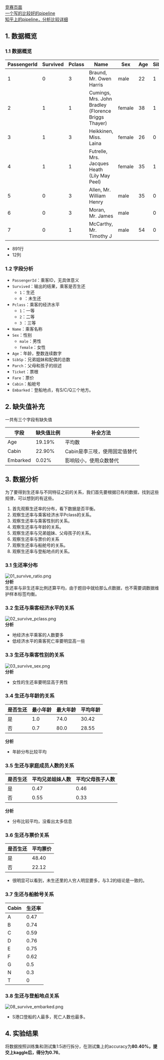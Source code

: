 [竞赛页面](https://www.kaggle.com/c/titanic)<br />[一个写的比较好的pipeline](https://www.kaggle.com/aimack/simple-ml-pipeline-for-titanic)<br />[知乎上的pipeline，分析比较详细](https://zhuanlan.zhihu.com/p/31743196)
<a name="h6zq4"></a>
## 1. 数据概览
<a name="REdBW"></a>
### 1.1 数据概览
| PassengerId | Survived | Pclass | Name | Sex | Age | SibSp | Parch | Ticket | Fare | Cabin | Embarked |
| --- | --- | --- | --- | --- | --- | --- | --- | --- | --- | --- | --- |
| 1 | 0 | 3 | Braund, Mr. Owen Harris | male | 22 | 1 | 0 | A/5 21171 | 7.25 |  | S |
| 2 | 1 | 1 | Cumings, Mrs. John Bradley (Florence Briggs Thayer) | female | 38 | 1 | 0 | PC 17599 | 71.2833 | C85 | C |
| 3 | 1 | 3 | Heikkinen, Miss. Laina | female | 26 | 0 | 0 | STON/O2. 3101282 | 7.925 |  | S |
| 4 | 1 | 1 | Futrelle, Mrs. Jacques Heath (Lily May Peel) | female | 35 | 1 | 0 | 113803 | 53.1 | C123 | S |
| 5 | 0 | 3 | Allen, Mr. William Henry | male | 35 | 0 | 0 | 373450 | 8.05 |  | S |
| 6 | 0 | 3 | Moran, Mr. James | male |  | 0 | 0 | 330877 | 8.4583 |  | Q |
| 7 | 0 | 1 | McCarthy, Mr. Timothy J | male | 54 | 0 | 0 | 17463 | 51.8625 | E46 | S |

- 891行
- 12列
<a name="3D3hL"></a>
### 1.2 字段分析

- `PassengerId`：乘客ID，无具体意义
- `Survived`：输出的结果，乘客是否生还
   - `1`：生还
   - `0 `：未生还
- `Pclass`：乘客的经济水平
   - `1`：一等
   - `2`：二等
   - `3` ：三等
- `Name`：乘客名称
- `Sex`：性别
   - `male`：男性
   - `female`：女性
- `Age`：年龄，整数连续数字
- `SibSp`：兄弟姐妹和配偶的总数
- `Parch`：父母和孩子的综述
- `Ticket`：票根
- `Fare`：票价
- `Cabin`：船舱号
- `Embarked`：登船地点，有S/C/Q三个地方。
<a name="sY30f"></a>
## 2. 缺失值补充
一共有三个字段有缺失值

| 字段 | 缺失值比例 | 补全方法 |
| --- | --- | --- |
| Age | 19.19% | 平均数 |
| Cabin | 22.90% | Cabin是李三吱，使用固定值替代 |
| Embarked | 0.02% | 影响较小，使用众数替代 |

<a name="eAH08"></a>
## 3. 数据分析
为了要得到生还率与不同特征之前的关系，我们首先要根据已有的数据，找到这些规律，可以想到的有这些。

1. 首先观察生还率的分布，看下数据是否平衡。
1. 观察生还率与乘客经济水平Pclass的关系。
1. 观察生还率与乘客性别的关系。
1. 观察生还率与年龄的关系。
1. 观察生还率与兄弟姐妹、父母孩子的关系。
1. 观察生还率与票价的关系
1. 观察生还率与船舱号的关系。
1. 观察生还率与登船地点的关系。
<a name="E47m3"></a>
### 3.1 生还率分布
![01_survive_ratio.png](https://cdn.nlark.com/yuque/0/2021/png/21513897/1627803480487-2b0a5d45-3263-4ce6-b1f3-3170afb22f83.png#height=480&id=h7htt&margin=%5Bobject%20Object%5D&name=01_survive_ratio.png&originHeight=480&originWidth=640&originalType=binary&ratio=1&size=23299&status=done&style=none&width=640)<br />**分析**<br />生还率与非生还率比例还算平均，由于题目中就给那么点数据，也不需要调数据维护样本标签均衡。
<a name="P9kVY"></a>
### 3.2 生还与乘客经济水平的关系
![02_survive_pclass.png](https://cdn.nlark.com/yuque/0/2021/png/21513897/1627803520861-3d05d91a-bb82-4cb1-90ee-dfb2314a414e.png#height=480&id=TgPof&margin=%5Bobject%20Object%5D&name=02_survive_pclass.png&originHeight=480&originWidth=640&originalType=binary&ratio=1&size=19019&status=done&style=none&width=640)<br />**分析**

- 地经济水平乘客的人数要多
- 低经济水平的乘客死亡率要明显高一些
<a name="WmyAH"></a>
### 3.3 生还与乘客性别的关系
![03_survive_sex.png](https://cdn.nlark.com/yuque/0/2021/png/21513897/1627803581701-02c06fa5-6a89-4780-9447-3e4511d57915.png#height=480&id=PBePI&margin=%5Bobject%20Object%5D&name=03_survive_sex.png&originHeight=480&originWidth=640&originalType=binary&ratio=1&size=16166&status=done&style=none&width=640)<br />**分析**

- 女性的生还率要明显高于男性
<a name="kJquq"></a>
### 3.4 生还与年龄的关系
| 是否生还 | 最小年龄 | 最大年龄 | 平均年龄 |
| --- | --- | --- | --- |
| 是 | 1.0 | 74.0 | 30.42 |
| 否 | 0.7 | 80.0 | 28.55 |

**分析**

- 年龄分布比较平均
<a name="Ts2zh"></a>
### 3.5 生还与家庭成员人数的关系
| 是否生还 | 平均兄弟姐妹人数 | 平均父母孩子人数 |
| --- | --- | --- |
| 是 | 0.47 | 0.46 |
| 否 | 0.55 | 0.33 |

**分析**

- 分布比较平均，没看出太多信息
<a name="gzYPh"></a>
### 3.6 生还与票价关系
| 是否生还 | 平均票价 |
| --- | --- |
| 是 | 48.40 |
| 否 | 22.12 |

- 很明显可以看到，未生还里的人穷人明显要多，与3.2的结论是一致的。
<a name="Ou0TF"></a>
### 3.7 生还与船舱号关系
| Cabin | 生还率 |
| --- | --- |
| A | 0.47 |
| B | 0.74 |
| C | 0.59 |
| D | 0.76 |
| E | 0.75 |
| F | 0.62 |
| G | 0.5 |
| N | 0.3 |
| T | 0 |

<a name="lzWA5"></a>
### 3.8 生还与登船地点关系
![08_survive_embarked.png](https://cdn.nlark.com/yuque/0/2021/png/21513897/1627808612035-cbf7688e-b5c1-4ab2-8bbe-b4f0f860ed1d.png#height=480&id=tkuVj&margin=%5Bobject%20Object%5D&name=08_survive_embarked.png&originHeight=480&originWidth=640&originalType=binary&ratio=1&size=18276&status=done&style=none&width=640)

- S港口登船的人最多，死亡人数也最多。
<a name="oEGOe"></a>
## 4. 实验结果
将数据按照训练集和测试集1:5进行拆分，在测试集上的accuracy为**80.40%，**提交上kaggle后，得分为**0.76**。
